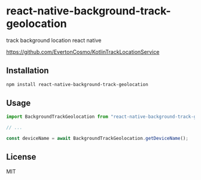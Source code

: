 # react-native-background-track-geolocation

track background location react native

https://github.com/EvertonCosmo/KotlinTrackLocationService 

## Installation

```sh
npm install react-native-background-track-geolocation
```

## Usage

```js
import BackgroundTrackGeolocation from "react-native-background-track-geolocation";

// ...

const deviceName = await BackgroundTrackGeolocation.getDeviceName();
```

## License

MIT
